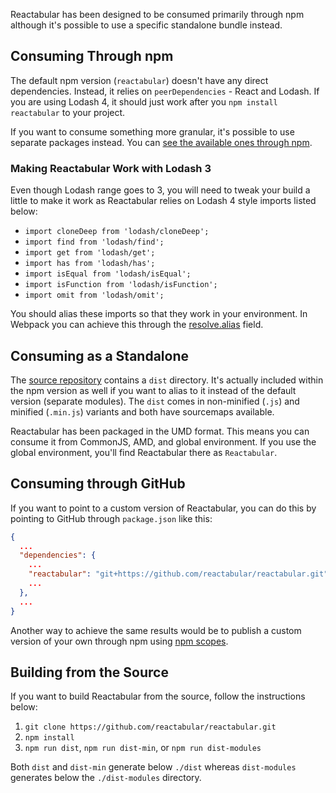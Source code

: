 Reactabular has been designed to be consumed primarily through npm although it's possible to use a specific standalone bundle instead.

## Consuming Through npm

The default npm version (`reactabular`) doesn't have any direct dependencies. Instead, it relies on `peerDependencies` - React and Lodash. If you are using Lodash 4, it should just work after you `npm install reactabular` to your project.

If you want to consume something more granular, it's possible to use separate packages instead. You can [see the available ones through npm](https://www.npmjs.com/browse/keyword/reactabular).

### Making Reactabular Work with Lodash 3

Even though Lodash range goes to 3, you will need to tweak your build a little to make it work as Reactabular relies on Lodash 4 style imports listed below:

* `import cloneDeep from 'lodash/cloneDeep';`
* `import find from 'lodash/find';`
* `import get from 'lodash/get';`
* `import has from 'lodash/has';`
* `import isEqual from 'lodash/isEqual';`
* `import isFunction from 'lodash/isFunction';`
* `import omit from 'lodash/omit';`

You should alias these imports so that they work in your environment. In Webpack you can achieve this through the [resolve.alias](https://webpack.github.io/docs/configuration.html#resolve-alias) field.

## Consuming as a Standalone

The [source repository](https://github.com/reactabular/reactabular) contains a `dist` directory. It's actually included within the npm version as well if you want to alias to it instead of the default version (separate modules). The `dist` comes in non-minified (`.js`) and minified (`.min.js`) variants and both have sourcemaps available.

Reactabular has been packaged in the UMD format. This means you can consume it from CommonJS, AMD, and global environment. If you use the global environment, you'll find Reactabular there as `Reactabular`.

## Consuming through GitHub

If you want to point to a custom version of Reactabular, you can do this by pointing to GitHub through `package.json` like this:

```json
{
  ...
  "dependencies": {
    ...
    "reactabular": "git+https://github.com/reactabular/reactabular.git",
    ...
  },
  ...
}
```

Another way to achieve the same results would be to publish a custom version of your own through npm using [npm scopes](https://docs.npmjs.com/misc/scope).

## Building from the Source

If you want to build Reactabular from the source, follow the instructions below:

1. `git clone https://github.com/reactabular/reactabular.git`
2. `npm install`
3. `npm run dist`, `npm run dist-min`, or `npm run dist-modules`

Both `dist` and `dist-min` generate below `./dist` whereas `dist-modules` generates below the `./dist-modules` directory.
